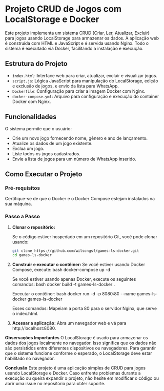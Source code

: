 # Projeto CRUD de Jogos com LocalStorage e Docker

Este projeto implementa um sistema CRUD (Criar, Ler, Atualizar, Excluir) para jogos usando LocalStorage para armazenar os dados. A aplicação web é construída com HTML e JavaScript e é servida usando Nginx. Todo o sistema é executado via Docker, facilitando a instalação e execução.

## Estrutura do Projeto

- `index.html`: Interface web para criar, atualizar, excluir e visualizar jogos.
- `script.js`: Lógica JavaScript para manipulação do LocalStorage, edição e exclusão de jogos, e envio da lista para WhatsApp.
- `Dockerfile`: Configuração para criar a imagem Docker com Nginx.
- `docker-compose.yml`: Arquivo para configuração e execução do container Docker com Nginx.

## Funcionalidades

O sistema permite que o usuário:
- Crie um novo jogo fornecendo nome, gênero e ano de lançamento.
- Atualize os dados de um jogo existente.
- Exclua um jogo.
- Liste todos os jogos cadastrados.
- Envie a lista de jogos para um número de WhatsApp inserido.

## Como Executar o Projeto

### Pré-requisitos

Certifique-se de que o Docker e o Docker Compose estejam instalados na sua máquina.

### Passo a Passo

1. **Clonar o repositório:**

   Se o código estiver hospedado em um repositório Git, você pode clonar usando:
   ```bash
   git clone https://github.com/wilsongsf/games-ls-docker.git
   cd games-ls-docker

2. **Construir e executar o contêiner:**
    Se você estiver usando Docker Compose, execute:
    bash
    docker-compose up -d

    Se você estiver usando apenas Docker, execute os seguintes comandos:
    bash
    docker build -t games-ls-docker .

    Executar o contêiner:
    bash
    docker run -d -p 8080:80 --name games-ls-docker games-ls-docker

    Esses comandos:
    Mapeiam a porta 80 para o servidor Nginx, que serve o index.html.


3. **Acessar a aplicação:**
    Abra um navegador web e vá para http://localhost:8080.


**Observações Importantes**
O LocalStorage é usado para armazenar os dados dos jogos localmente no navegador. Isso significa que os dados não são persistidos entre diferentes dispositivos ou navegadores.
Para garantir que o sistema funcione conforme o esperado, o LocalStorage deve estar habilitado no navegador.

**Conclusão**
Este projeto é uma aplicação simples de CRUD para jogos usando LocalStorage e Docker. Caso enfrente problemas durante a execução ou queira expandir o projeto, não hesite em modificar o código ou abrir uma issue no repositório para obter suporte.